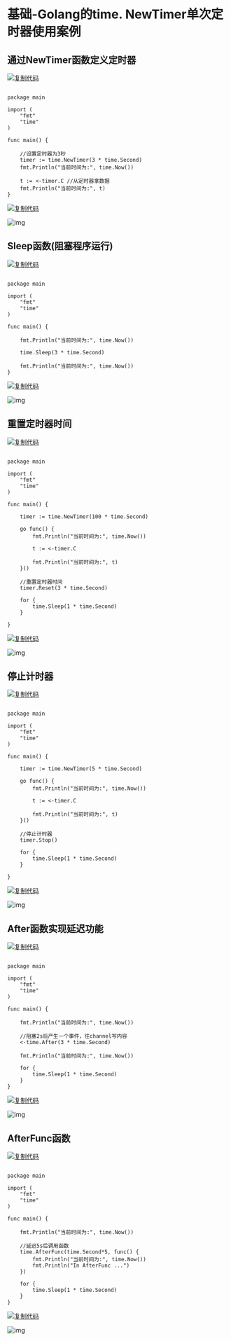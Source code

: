 # 基础-Golang的time. NewTimer单次定时器使用案例

## 通过NewTimer函数定义定时器

[![复制代码](../../../assets/images/copycode.gif)](javascript:void(0); )

``` 

package main

import (
    "fmt"
    "time"
)

func main() {

    //设置定时器为3秒
    timer := time.NewTimer(3 * time.Second)
    fmt.Println("当前时间为:", time.Now())

    t := <-timer.C //从定时器拿数据
    fmt.Println("当前时间为:", t)
}
```

[![复制代码](../../../assets/images/copycode.gif)](javascript:void(0); )

![img](../../../assets/images/795254-20200416180844297-926391967.png)

 

## Sleep函数(阻塞程序运行)

[![复制代码](../../../assets/images/copycode.gif)](javascript:void(0); )

``` 

package main

import (
    "fmt"
    "time"
)

func main() {

    fmt.Println("当前时间为:", time.Now())

    time.Sleep(3 * time.Second)

    fmt.Println("当前时间为:", time.Now())
}
```

[![复制代码](../../../assets/images/copycode.gif)](javascript:void(0); )

![img](../../../assets/images/795254-20200416180459830-2070645395.png)

 

## 重置定时器时间

[![复制代码](../../../assets/images/copycode.gif)](javascript:void(0); )

``` 

package main

import (
    "fmt"
    "time"
)

func main() {

    timer := time.NewTimer(100 * time.Second)

    go func() {
        fmt.Println("当前时间为:", time.Now())

        t := <-timer.C

        fmt.Println("当前时间为:", t)
    }()

    //重置定时器时间
    timer.Reset(3 * time.Second)

    for {
        time.Sleep(1 * time.Second)
    }

}
```

[![复制代码](../../../assets/images/copycode.gif)](javascript:void(0); )

![img](../../../assets/images/795254-20200416182253948-213000096.png)

 

## 停止计时器

[![复制代码](../../../assets/images/copycode.gif)](javascript:void(0); )

``` 

package main

import (
    "fmt"
    "time"
)

func main() {

    timer := time.NewTimer(5 * time.Second)

    go func() {
        fmt.Println("当前时间为:", time.Now())

        t := <-timer.C

        fmt.Println("当前时间为:", t)
    }()

    //停止计时器
    timer.Stop()

    for {
        time.Sleep(1 * time.Second)
    }

}
```

[![复制代码](../../../assets/images/copycode.gif)](javascript:void(0); )

![img](../../../assets/images/795254-20200416183031598-1057457399.png)

 

## After函数实现延迟功能

[![复制代码](../../../assets/images/copycode.gif)](javascript:void(0); )

``` 

package main

import (
    "fmt"
    "time"
)

func main() {

    fmt.Println("当前时间为:", time.Now())

    //阻塞2s后产生一个事件，往channel写内容
    <-time.After(3 * time.Second)

    fmt.Println("当前时间为:", time.Now())

    for {
        time.Sleep(1 * time.Second)
    }
}
```

[![复制代码](../../../assets/images/copycode.gif)](javascript:void(0); )

![img](../../../assets/images/795254-20200416183819989-2094155417.png)

 

## AfterFunc函数

[![复制代码](../../../assets/images/copycode.gif)](javascript:void(0); )

``` 

package main

import (
    "fmt"
    "time"
)

func main() {

    fmt.Println("当前时间为:", time.Now())

    //延迟5s后调用函数
    time.AfterFunc(time.Second*5, func() {
        fmt.Println("当前时间为:", time.Now())
        fmt.Println("In AfterFunc ...")
    })

    for {
        time.Sleep(1 * time.Second)
    }
}
```

[![复制代码](../../../assets/images/copycode.gif)](javascript:void(0); )

![img](../../../assets/images/795254-20200416184134251-2129191988.png)

